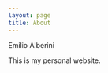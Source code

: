 ```yaml
---
layout: page
title: About
---
```


<p class="message">
  Emilio Alberini
</p>

This is my personal website.
